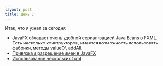 ```yaml
---
layout: post
title: День 2
---
```


Итак, что я узнал за сегодня:

- JavaFX обладает очень удобной сериализацией Java Beans в FXML. Есть несколько конктрукторов, имеется возможность использовать фабрики, методы valueOf, addAll.
- [Привязка и разрешение имен в JavaFX](http://www.javadan.blog/resolution)
- [Использование нескольких fxml](http://www.javadan.blog/multiplefxml)

